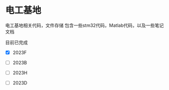 # 电工基地
电工基地相关代码，文件存储
包含一些stm32代码，Matlab代码，以及一些笔记文档

目前已完成

- [x] 2023F
- [ ] 2023B
- [ ] 2023H
- [ ] 2023D

